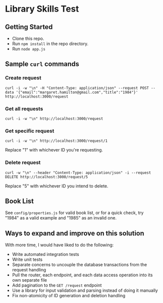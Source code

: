 # Library Skills Test

## Getting Started
 - Clone this repo.
 - Run `npm install` in the repo directory.
 - Run `node app.js`

## Sample `curl` commands

### Create request

`curl -i -w "\n" -H "Content-Type: application/json" --request POST --data '{"email":"margaret.hamilton@gmail.com","title":"1984"}' http://localhost:3000/request`

### Get all requests

`curl -i -w "\n" http://localhost:3000/request`

### Get specific request

`curl -i -w "\n" http://localhost:3000/request/1`

Replace "1" with whichever ID you're requesting.

### Delete request

`curl -w "\n" --header "Content-Type: application/json" -i --request DELETE http://localhost:3000/request/5`

Replace "5" with whichever ID you intend to delete.

## Book List

See `config/properties.js` for valid book list, or for a quick check, try "1984" as a valid example and "1985" as an invalid one.

## Ways to expand and improve on this solution

With more time, I would have liked to do the following:
 - Write automated integration tests
 - Write unit tests
 - Separate concerns to uncouple the database transactions from the request handling
 - Pull the router, each endpoint, and each data access operation into its own separate file
 - Add pagination to the `GET /request` endpoint
 - Use a library for input validation and parsing instead of doing it manually
 - Fix non-atomicity of ID generation and deletion handling
